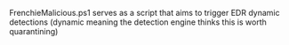 
FrenchieMalicious.ps1 serves as a script that aims to trigger EDR dynamic detections (dynamic meaning the detection engine thinks this is worth quarantining)
